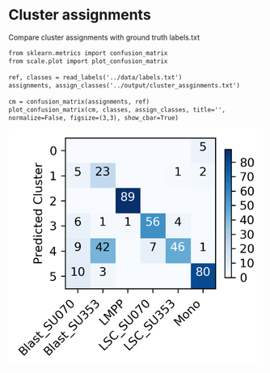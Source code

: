 # Cluster assignments

Compare cluster assignments with ground truth labels.txt

    from sklearn.metrics import confusion_matrix
    from scale.plot import plot_confusion_matrix
    
    ref, classes = read_labels('../data/labels.txt') 
    assignments, assign_classes('../output/cluster_assginments.txt')
    
    cm = confusion_matrix(assignments, ref)
    plot_confusion_matrix(cm, classes, assign_classes, title='', normalize=False, figsize=(3,3), show_cbar=True)
![confusion_matrix](confusion_matrix.png)
